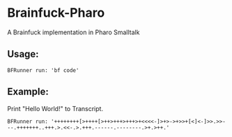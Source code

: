 # Brainfuck-Pharo
A Brainfuck implementation in Pharo Smalltalk

## Usage:
```
BFRunner run: 'bf code'
```
## Example:
Print "Hello World!" to Transcript.
```
BFRunner run: '++++++++[>++++[>++>+++>+++>+<<<<-]>+>->+>>+[<]<-]>>.>>---.+++++++..+++.>.<<-.>.+++.------.--------.>+.>++.'
```
